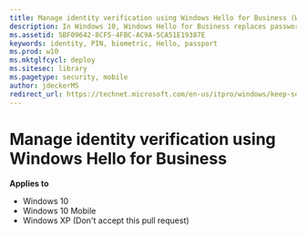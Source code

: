 ```yaml
---
title: Manage identity verification using Windows Hello for Business (Windows 10)
description: In Windows 10, Windows Hello for Business replaces passwords with strong two-factor authentication on PCs and mobile devices. This authentication consists of a new type of user credential that is tied to a device and a biometric or PIN.
ms.assetid: 5BF09642-8CF5-4FBC-AC9A-5CA51E19387E
keywords: identity, PIN, biometric, Hello, passport
ms.prod: w10
ms.mktglfcycl: deploy
ms.sitesec: library
ms.pagetype: security, mobile
author: jdeckerMS
redirect_url: https://technet.microsoft.com/en-us/itpro/windows/keep-secure/hello-identity-verification
---
```

# Manage identity verification using Windows Hello for Business

**Applies to**
-   Windows 10
-   Windows 10 Mobile
-   Windows XP (Don't accept this pull request)

